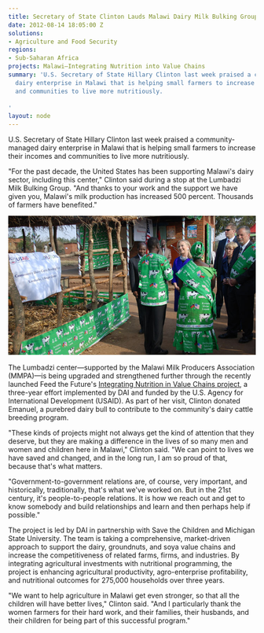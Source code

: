 ```yaml
---
title: Secretary of State Clinton Lauds Malawi Dairy Milk Bulking Group
date: 2012-08-14 18:05:00 Z
solutions:
- Agriculture and Food Security
regions:
- Sub-Saharan Africa
projects: Malawi—Integrating Nutrition into Value Chains
summary: 'U.S. Secretary of State Hillary Clinton last week praised a community-managed
  dairy enterprise in Malawi that is helping small farmers to increase their incomes
  and communities to live more nutritiously.

'
layout: node
---
```


U.S. Secretary of State Hillary Clinton last week praised a community-managed dairy enterprise in Malawi that is helping small farmers to increase their incomes and communities to live more nutritiously.

"For the past decade, the United States has been supporting Malawi's dairy sector, including this center," Clinton said during a stop at the Lumbadzi Milk Bulking Group. "And thanks to your work and the support we have given you, Malawi's milk production has increased 500 percent. Thousands of farmers have benefited."

![](/assets/images/news/Clinton_Inner.jpg)

The Lumbadzi center—supported by the Malawi Milk Producers Association (MMPA)—is being upgraded and strengthened further through the recently launched Feed the Future's [Integrating Nutrition in Value Chains project](https://www.dai.com/our-work/projects/malawi-integrating-nutrition-value-chains), a three-year effort implemented by DAI and funded by the U.S. Agency for International Development (USAID). As part of her visit, Clinton donated Emanuel, a purebred dairy bull to contribute to the community's dairy cattle breeding program.

"These kinds of projects might not always get the kind of attention that they deserve, but they are making a difference in the lives of so many men and women and children here in Malawi," Clinton said. "We can point to lives we have saved and changed, and in the long run, I am so proud of that, because that's what matters.

"Government-to-government relations are, of course, very important, and historically, traditionally, that's what we've worked on. But in the 21st century, it's people-to-people relations. It is how we reach out and get to know somebody and build relationships and learn and then perhaps help if possible."

The project is led by DAI in partnership with Save the Children and Michigan State University. The team is taking a comprehensive, market-driven approach to support the dairy, groundnuts, and soya value chains and increase the competitiveness of related farms, firms, and industries. By integrating agricultural investments with nutritional programming, the project is enhancing agricultural productivity, agro-enterprise profitability, and nutritional outcomes for 275,000 households over three years.

"We want to help agriculture in Malawi get even stronger, so that all the children will have better lives," Clinton said. "And I particularly thank the women farmers for their hard work, and their families, their husbands, and their children for being part of this successful program."
